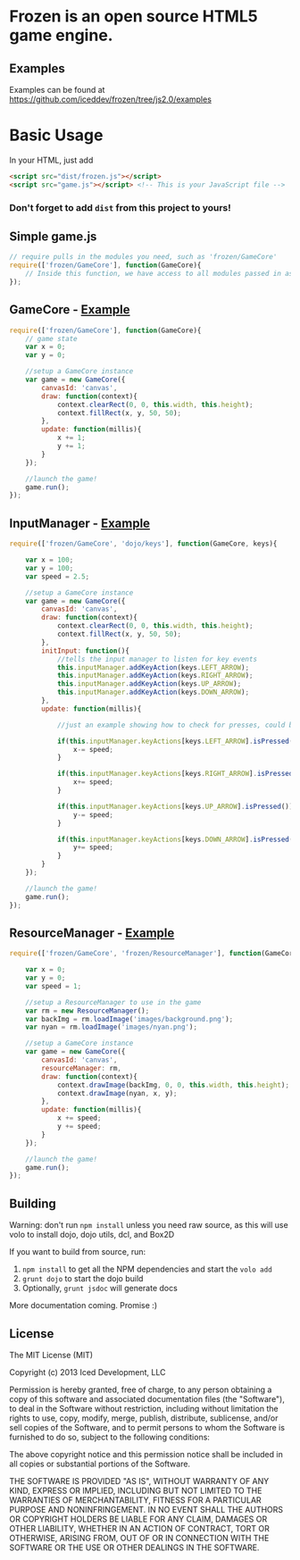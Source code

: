 Frozen is an open source HTML5 game engine.
===========================================

## Examples

Examples can be found at https://github.com/iceddev/frozen/tree/js2.0/examples

Basic Usage
===========

In your HTML, just add

```html
<script src="dist/frozen.js"></script>
<script src="game.js"></script> <!-- This is your JavaScript file -->
```

### Don't forget to add `dist` from this project to yours!

## Simple game.js

```javascript
// require pulls in the modules you need, such as 'frozen/GameCore'
require(['frozen/GameCore'], function(GameCore){
	// Inside this function, we have access to all modules passed in as parameters
});
```

## GameCore - [Example](https://github.com/iceddev/frozen/tree/js2.0/examples/animation)

```javascript
require(['frozen/GameCore'], function(GameCore){
	// game state
	var x = 0;
	var y = 0;

	//setup a GameCore instance
	var game = new GameCore({
		canvasId: 'canvas',
		draw: function(context){
			context.clearRect(0, 0, this.width, this.height);
			context.fillRect(x, y, 50, 50);
		},
		update: function(millis){
			x += 1;
			y += 1;
		}
	});

	//launch the game!
	game.run();
});
```

## InputManager - [Example](https://github.com/iceddev/frozen/tree/js2.0/examples/input)

```javascript
require(['frozen/GameCore', 'dojo/keys'], function(GameCore, keys){

	var x = 100;
	var y = 100;
	var speed = 2.5;

	//setup a GameCore instance
	var game = new GameCore({
		canvasId: 'canvas',
		draw: function(context){
			context.clearRect(0, 0, this.width, this.height);
			context.fillRect(x, y, 50, 50);
		},
		initInput: function(){
			//tells the input manager to listen for key events
			this.inputManager.addKeyAction(keys.LEFT_ARROW);
			this.inputManager.addKeyAction(keys.RIGHT_ARROW);
			this.inputManager.addKeyAction(keys.UP_ARROW);
			this.inputManager.addKeyAction(keys.DOWN_ARROW);
		},
		update: function(millis){

			//just an example showing how to check for presses, could be done more effeciently

			if(this.inputManager.keyActions[keys.LEFT_ARROW].isPressed()){
				x-= speed;
			}

			if(this.inputManager.keyActions[keys.RIGHT_ARROW].isPressed()){
				x+= speed;
			}

			if(this.inputManager.keyActions[keys.UP_ARROW].isPressed()){
				y-= speed;
			}

			if(this.inputManager.keyActions[keys.DOWN_ARROW].isPressed()){
				y+= speed;
			}
		}
	});

	//launch the game!
	game.run();
});
```

## ResourceManager - [Example](https://github.com/iceddev/frozen/tree/js2.0/examples/imageExample)

```javascript
require(['frozen/GameCore', 'frozen/ResourceManager'], function(GameCore, ResourceManager){

	var x = 0;
	var y = 0;
	var speed = 1;

	//setup a ResourceManager to use in the game
	var rm = new ResourceManager();
	var backImg = rm.loadImage('images/background.png');
	var nyan = rm.loadImage('images/nyan.png');

	//setup a GameCore instance
	var game = new GameCore({
		canvasId: 'canvas',
		resourceManager: rm,
		draw: function(context){
			context.drawImage(backImg, 0, 0, this.width, this.height);
			context.drawImage(nyan, x, y);
		},
		update: function(millis){
			x += speed;
			y += speed;
		}
	});

	//launch the game!
	game.run();
});
```

## Building

Warning: don't run `npm install` unless you need raw source, as this will use volo to install dojo, dojo utils, dcl, and Box2D

If you want to build from source, run:

1. `npm install` to get all the NPM dependencies and start the `volo add`
2. `grunt dojo` to start the dojo build
3. Optionally, `grunt jsdoc` will generate docs

More documentation coming.  Promise :)

## License

The MIT License (MIT)

Copyright (c) 2013 Iced Development, LLC

Permission is hereby granted, free of charge, to any person obtaining a copy of this software and associated documentation files (the "Software"), to deal in the Software without restriction, including without limitation the rights to use, copy, modify, merge, publish, distribute, sublicense, and/or sell copies of the Software, and to permit persons to whom the Software is furnished to do so, subject to the following conditions:

The above copyright notice and this permission notice shall be included in all copies or substantial portions of the Software.

THE SOFTWARE IS PROVIDED "AS IS", WITHOUT WARRANTY OF ANY KIND, EXPRESS OR IMPLIED, INCLUDING BUT NOT LIMITED TO THE WARRANTIES OF MERCHANTABILITY, FITNESS FOR A PARTICULAR PURPOSE AND NONINFRINGEMENT. IN NO EVENT SHALL THE AUTHORS OR COPYRIGHT HOLDERS BE LIABLE FOR ANY CLAIM, DAMAGES OR OTHER LIABILITY, WHETHER IN AN ACTION OF CONTRACT, TORT OR OTHERWISE, ARISING FROM, OUT OF OR IN CONNECTION WITH THE SOFTWARE OR THE USE OR OTHER DEALINGS IN THE SOFTWARE.